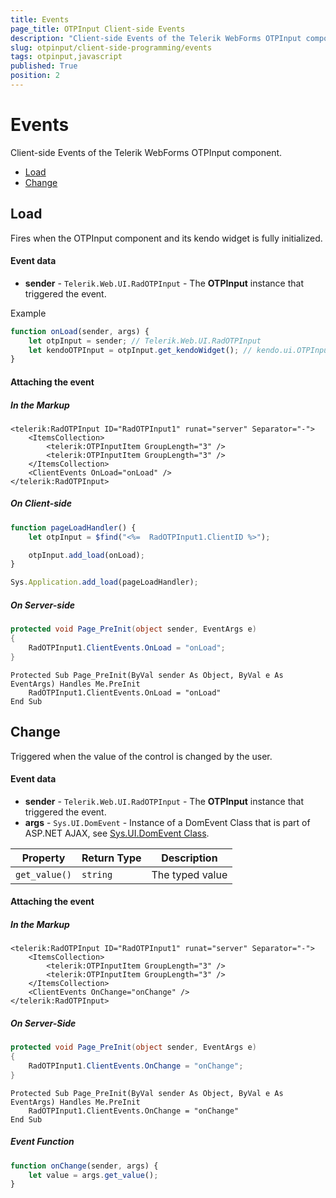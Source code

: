 ```yaml
---
title: Events
page_title: OTPInput Client-side Events
description: "Client-side Events of the Telerik WebForms OTPInput component."
slug: otpinput/client-side-programming/events
tags: otpinput,javascript
published: True
position: 2
---
```


# Events

Client-side Events of the Telerik WebForms OTPInput component.

- [Load](#load)
- [Change](#change)

## Load

Fires when the OTPInput component and its kendo widget is fully initialized.

#### Event data

- **sender** - `Telerik.Web.UI.RadOTPInput` - The **OTPInput** instance that triggered the event.

Example

```JavaScript
function onLoad(sender, args) {
    let otpInput = sender; // Telerik.Web.UI.RadOTPInput
    let kendoOTPInput = otpInput.get_kendoWidget(); // kendo.ui.OTPInput
}
```

#### Attaching the event

##### In the Markup

````ASP.NET
<telerik:RadOTPInput ID="RadOTPInput1" runat="server" Separator="-">
    <ItemsCollection>
        <telerik:OTPInputItem GroupLength="3" />
        <telerik:OTPInputItem GroupLength="3" />
    </ItemsCollection>
    <ClientEvents OnLoad="onLoad" />
</telerik:RadOTPInput>
````

##### On Client-side

````JavaScript
function pageLoadHandler() {
    let otpInput = $find("<%=  RadOTPInput1.ClientID %>");

    otpInput.add_load(onLoad);
}

Sys.Application.add_load(pageLoadHandler);
````

##### On Server-side

````C#
protected void Page_PreInit(object sender, EventArgs e)
{
    RadOTPInput1.ClientEvents.OnLoad = "onLoad";
}
````
````VB
Protected Sub Page_PreInit(ByVal sender As Object, ByVal e As EventArgs) Handles Me.PreInit
    RadOTPInput1.ClientEvents.OnLoad = "onLoad"
End Sub
````

## Change

Triggered when the value of the control is changed by the user.

#### Event data

- **sender** - `Telerik.Web.UI.RadOTPInput` - The **OTPInput** instance that triggered the event.
- **args** - `Sys.UI.DomEvent` - Instance of a DomEvent Class that is part of ASP.NET AJAX, see [Sys.UI.DomEvent Class](<https://learn.microsoft.com/en-us/previous-versions/bb383775(v=vs.100)?redirectedfrom=MSDN>).

| Property    | Return Type | Description     |
| ----------- | ----------- | --------------- |
| `get_value()` | `string`    | The typed value |

#### Attaching the event

##### In the Markup

````ASP.NET
<telerik:RadOTPInput ID="RadOTPInput1" runat="server" Separator="-">
    <ItemsCollection>
        <telerik:OTPInputItem GroupLength="3" />
        <telerik:OTPInputItem GroupLength="3" />
    </ItemsCollection>
    <ClientEvents OnChange="onChange" />
</telerik:RadOTPInput>
````

##### On Server-Side

````C#
protected void Page_PreInit(object sender, EventArgs e)
{
    RadOTPInput1.ClientEvents.OnChange = "onChange";
}
````
````VB
Protected Sub Page_PreInit(ByVal sender As Object, ByVal e As EventArgs) Handles Me.PreInit
    RadOTPInput1.ClientEvents.OnChange = "onChange"
End Sub
````

##### Event Function

````JavaScript
function onChange(sender, args) {
    let value = args.get_value();
}
````

